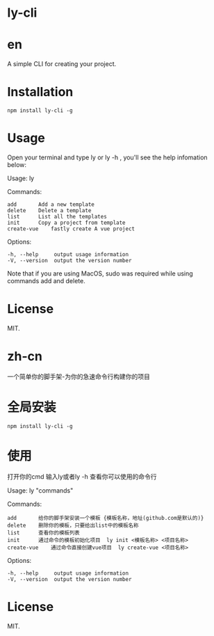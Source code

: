 #   ly-cli

#   en

A simple CLI for creating your project.

#   Installation

    npm install ly-cli -g

#   Usage

Open your terminal and type ly or ly -h , you'll see the help infomation below:

  Usage: ly <command>


  Commands:

    add       Add a new template
    delete    Delete a template
    list      List all the templates
    init      Copy a project from template
    create-vue    fastly create A vue project
 
  Options:

    -h, --help     output usage information
    -V, --version  output the version number
Note that if you are using MacOS, sudo was required while using commands add and delete.

#   License
MIT.


#   zh-cn

一个简单你的脚手架-为你的急速命令行构建你的项目

#   全局安装

    npm install ly-cli -g

#   使用

打开你的cmd 输入ly或者ly -h 查看你可以使用的命令行

  Usage: ly "commands"


  Commands:

    add       给你的脚手架安装一个模板 {模板名称，地址(github.com是默认的)}
    delete    删除你的模板，只要给出list中的模板名称
    list      查看你的模板列表
    init      通过命令的模板初始化项目  ly init <模板名称> <项目名称>
    create-vue    通过命令直接创建vue项目  ly create-vue <项目名称>

  Options:

    -h, --help     output usage information
    -V, --version  output the version number


#   License
MIT.
